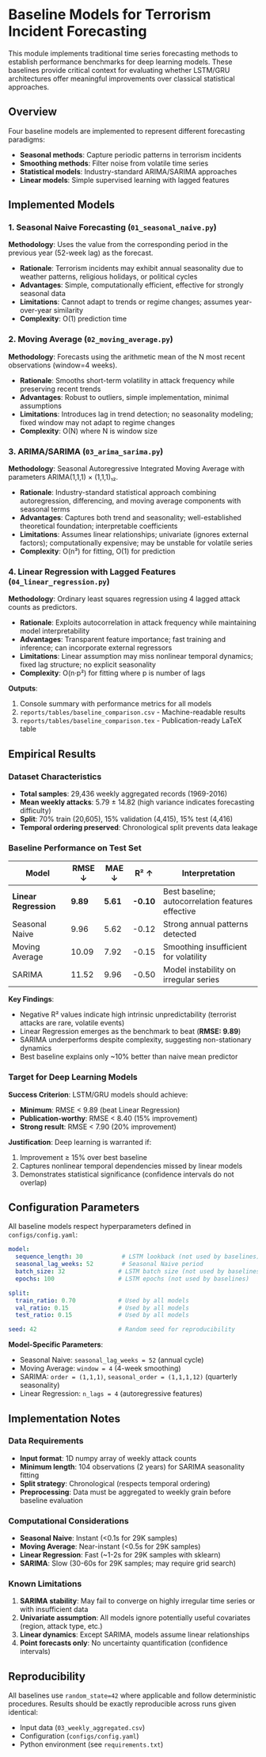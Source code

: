 # Baseline Models for Terrorism Incident Forecasting

This module implements traditional time series forecasting methods to establish performance benchmarks for deep learning models. These baselines provide critical context for evaluating whether LSTM/GRU architectures offer meaningful improvements over classical statistical approaches.

## Overview

Four baseline models are implemented to represent different forecasting paradigms:
- **Seasonal methods**: Capture periodic patterns in terrorism incidents
- **Smoothing methods**: Filter noise from volatile time series
- **Statistical models**: Industry-standard ARIMA/SARIMA approaches
- **Linear models**: Simple supervised learning with lagged features

## Implemented Models

### 1. Seasonal Naive Forecasting (`01_seasonal_naive.py`)
**Methodology**: Uses the value from the corresponding period in the previous year (52-week lag) as the forecast.

- **Rationale**: Terrorism incidents may exhibit annual seasonality due to weather patterns, religious holidays, or political cycles
- **Advantages**: Simple, computationally efficient, effective for strongly seasonal data
- **Limitations**: Cannot adapt to trends or regime changes; assumes year-over-year similarity
- **Complexity**: O(1) prediction time

### 2. Moving Average (`02_moving_average.py`)
**Methodology**: Forecasts using the arithmetic mean of the N most recent observations (window=4 weeks).

- **Rationale**: Smooths short-term volatility in attack frequency while preserving recent trends
- **Advantages**: Robust to outliers, simple implementation, minimal assumptions
- **Limitations**: Introduces lag in trend detection; no seasonality modeling; fixed window may not adapt to regime changes
- **Complexity**: O(N) where N is window size

### 3. ARIMA/SARIMA (`03_arima_sarima.py`)
**Methodology**: Seasonal Autoregressive Integrated Moving Average with parameters ARIMA(1,1,1) × (1,1,1)₁₂.

- **Rationale**: Industry-standard statistical approach combining autoregression, differencing, and moving average components with seasonal terms
- **Advantages**: Captures both trend and seasonality; well-established theoretical foundation; interpretable coefficients
- **Limitations**: Assumes linear relationships; univariate (ignores external factors); computationally expensive; may be unstable for volatile series
- **Complexity**: O(n³) for fitting, O(1) for prediction

### 4. Linear Regression with Lagged Features (`04_linear_regression.py`)
**Methodology**: Ordinary least squares regression using 4 lagged attack counts as predictors.

- **Rationale**: Exploits autocorrelation in attack frequency while maintaining model interpretability
- **Advantages**: Transparent feature importance; fast training and inference; can incorporate external regressors
- **Limitations**: Linear assumption may miss nonlinear temporal dynamics; fixed lag structure; no explicit seasonality
- **Complexity**: O(n·p²) for fitting where p is number of lags

**Outputs**:
1. Console summary with performance metrics for all models
2. `reports/tables/baseline_comparison.csv` - Machine-readable results
3. `reports/tables/baseline_comparison.tex` - Publication-ready LaTeX table


## Empirical Results

### Dataset Characteristics
- **Total samples**: 29,436 weekly aggregated records (1969-2016)
- **Mean weekly attacks**: 5.79 ± 14.82 (high variance indicates forecasting difficulty)
- **Split**: 70% train (20,605), 15% validation (4,415), 15% test (4,416)
- **Temporal ordering preserved**: Chronological split prevents data leakage

### Baseline Performance on Test Set

| Model | RMSE ↓ | MAE ↓ | R² ↑ | Interpretation |
|-------|---------|--------|-------|----------------|
| **Linear Regression** | **9.89** | **5.61** | **-0.10** | Best baseline; autocorrelation features effective |
| Seasonal Naive | 9.96 | 5.62 | -0.12 | Strong annual patterns detected |
| Moving Average | 10.09 | 7.92 | -0.15 | Smoothing insufficient for volatility |
| SARIMA | 11.52 | 9.96 | -0.50 | Model instability on irregular series |

**Key Findings**:
- Negative R² values indicate high intrinsic unpredictability (terrorist attacks are rare, volatile events)
- Linear Regression emerges as the benchmark to beat (**RMSE: 9.89**)
- SARIMA underperforms despite complexity, suggesting non-stationary dynamics
- Best baseline explains only ~10% better than naive mean predictor

### Target for Deep Learning Models

**Success Criterion**: LSTM/GRU models should achieve:
- **Minimum**: RMSE < 9.89 (beat Linear Regression)
- **Publication-worthy**: RMSE < 8.40 (15% improvement)
- **Strong result**: RMSE < 7.90 (20% improvement)

**Justification**: Deep learning is warranted if:
1. Improvement ≥ 15% over best baseline
2. Captures nonlinear temporal dependencies missed by linear models
3. Demonstrates statistical significance (confidence intervals do not overlap)

## Configuration Parameters

All baseline models respect hyperparameters defined in `configs/config.yaml`:

```yaml
model:
  sequence_length: 30           # LSTM lookback (not used by baselines)
  seasonal_lag_weeks: 52        # Seasonal Naive period
  batch_size: 32               # LSTM batch size (not used by baselines)
  epochs: 100                  # LSTM epochs (not used by baselines)

split:
  train_ratio: 0.70            # Used by all models
  val_ratio: 0.15              # Used by all models  
  test_ratio: 0.15             # Used by all models

seed: 42                       # Random seed for reproducibility
```

**Model-Specific Parameters**:
- Seasonal Naive: `seasonal_lag_weeks = 52` (annual cycle)
- Moving Average: `window = 4` (4-week smoothing)
- SARIMA: `order = (1,1,1)`, `seasonal_order = (1,1,1,12)` (quarterly seasonality)
- Linear Regression: `n_lags = 4` (autoregressive features)

## Implementation Notes

### Data Requirements
- **Input format**: 1D numpy array of weekly attack counts
- **Minimum length**: 104 observations (2 years) for SARIMA seasonality fitting
- **Split strategy**: Chronological (respects temporal ordering)
- **Preprocessing**: Data must be aggregated to weekly grain before baseline evaluation

### Computational Considerations
- **Seasonal Naive**: Instant (<0.1s for 29K samples)
- **Moving Average**: Near-instant (<0.5s for 29K samples)
- **Linear Regression**: Fast (~1-2s for 29K samples with sklearn)
- **SARIMA**: Slow (30-60s for 29K samples; may require grid search)

### Known Limitations
1. **SARIMA stability**: May fail to converge on highly irregular time series or with insufficient data
2. **Univariate assumption**: All models ignore potentially useful covariates (region, attack type, etc.)
3. **Linear dynamics**: Except SARIMA, models assume linear relationships
4. **Point forecasts only**: No uncertainty quantification (confidence intervals)

## Reproducibility

All baselines use `random_state=42` where applicable and follow deterministic procedures. Results should be exactly reproducible across runs given identical:
- Input data (`03_weekly_aggregated.csv`)
- Configuration (`configs/config.yaml`)
- Python environment (see `requirements.txt`)




